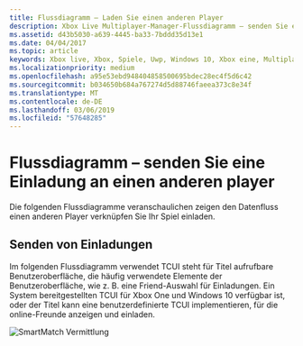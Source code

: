 ```yaml
---
title: Flussdiagramm – Laden Sie einen anderen Player
description: Xbox Live Multiplayer-Manager-Flussdiagramm – senden Sie eine Einladung an einen anderen Player.
ms.assetid: d43b5030-a639-4445-ba33-7bddd35d13e1
ms.date: 04/04/2017
ms.topic: article
keywords: Xbox live, Xbox, Spiele, Uwp, Windows 10, Xbox eine, Multiplayer-Manager, Flussdiagramm
ms.localizationpriority: medium
ms.openlocfilehash: a95e53ebd948404858500695bdec28ec4f5d6c42
ms.sourcegitcommit: b034650b684a767274d5d88746faeea373c8e34f
ms.translationtype: MT
ms.contentlocale: de-DE
ms.lasthandoff: 03/06/2019
ms.locfileid: "57648285"
---
```

# <a name="flowchart---send-an-invitation-to-another-player"></a>Flussdiagramm – senden Sie eine Einladung an einen anderen player

Die folgenden Flussdiagramme veranschaulichen zeigen den Datenfluss einen anderen Player verknüpfen Sie Ihr Spiel einladen.

## <a name="send-invites"></a>Senden von Einladungen

Im folgenden Flussdiagramm verwendet TCUI steht für Titel aufrufbare Benutzeroberfläche, die häufig verwendete Elemente der Benutzeroberfläche, wie z. B. eine Friend-Auswahl für Einladungen. Ein System bereitgestellten TCUI für Xbox One und Windows 10 verfügbar ist, oder der Titel kann eine benutzerdefinierte TCUI implementieren, für die online-Freunde anzeigen und einladen.

![SmartMatch Vermittlung](../../../images/multiplayer/mpm-send-invites.png)

